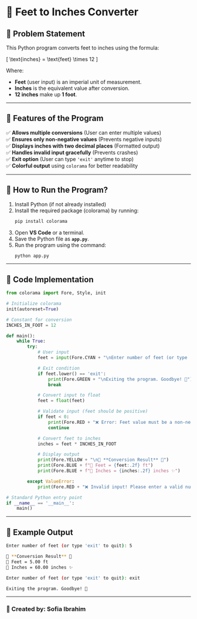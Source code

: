 # 📏 Feet to Inches Converter

## 📌 Problem Statement
This Python program converts feet to inches using the formula:

\[
\text{inches} = \text{feet} \times 12
\]

Where:
- **Feet** (user input) is an imperial unit of measurement.
- **Inches** is the equivalent value after conversion.
- **12 inches** make up **1 foot**.

---

## 📌 Features of the Program
✅ **Allows multiple conversions** (User can enter multiple values)  
✅ **Ensures only non-negative values** (Prevents negative inputs)  
✅ **Displays inches with two decimal places** (Formatted output)  
✅ **Handles invalid input gracefully** (Prevents crashes)  
✅ **Exit option** (User can type `'exit'` anytime to stop)  
✅ **Colorful output** using `colorama` for better readability  

---

## 📌 How to Run the Program?
1. Install Python (if not already installed)  
2. Install the required package (colorama) by running:
   ```bash
   pip install colorama
   ```
3. Open **VS Code** or a terminal.
4. Save the Python file as **`app.py`**.
5. Run the program using the command:
   ```bash
   python app.py
   ```

---

## 📌 Code Implementation
```python
from colorama import Fore, Style, init

# Initialize colorama
init(autoreset=True)

# Constant for conversion
INCHES_IN_FOOT = 12  

def main():
    while True:
        try:
            # User input
            feet = input(Fore.CYAN + "\nEnter number of feet (or type 'exit' to quit): ")

            # Exit condition
            if feet.lower() == 'exit':
                print(Fore.GREEN + "\nExiting the program. Goodbye! 🚀")
                break

            # Convert input to float
            feet = float(feet)

            # Validate input (feet should be positive)
            if feet < 0:
                print(Fore.RED + "❌ Error: Feet value must be a non-negative number!")
                continue

            # Convert feet to inches
            inches = feet * INCHES_IN_FOOT

            # Display output
            print(Fore.YELLOW + "\n📏 **Conversion Result** 📏")
            print(Fore.BLUE + f"🔹 Feet = {feet:.2f} ft")
            print(Fore.BLUE + f"🔹 Inches = {inches:.2f} inches ✨")

        except ValueError:
            print(Fore.RED + "❌ Invalid input! Please enter a valid number.")

# Standard Python entry point
if __name__ == '__main__':
    main()
```

---

## 📌 Example Output
```bash
Enter number of feet (or type 'exit' to quit): 5

📏 **Conversion Result** 📏
🔹 Feet = 5.00 ft
🔹 Inches = 60.00 inches ✨

Enter number of feet (or type 'exit' to quit): exit

Exiting the program. Goodbye! 🚀
```

---

### **🚀 Created by: Sofia Ibrahim**

